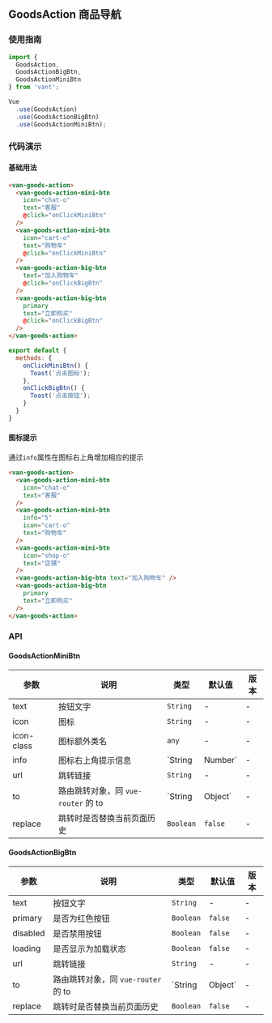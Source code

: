 ## GoodsAction 商品导航

### 使用指南
``` javascript
import {
  GoodsAction,
  GoodsActionBigBtn,
  GoodsActionMiniBtn
} from 'vant';

Vue
  .use(GoodsAction)
  .use(GoodsActionBigBtn)
  .use(GoodsActionMiniBtn);
```

### 代码演示
#### 基础用法

```html
<van-goods-action>
  <van-goods-action-mini-btn
    icon="chat-o"
    text="客服"
    @click="onClickMiniBtn"
  />
  <van-goods-action-mini-btn
    icon="cart-o"
    text="购物车"
    @click="onClickMiniBtn"
  />
  <van-goods-action-big-btn
    text="加入购物车"
    @click="onClickBigBtn"
  />
  <van-goods-action-big-btn
    primary
    text="立即购买"
    @click="onClickBigBtn"
  />
</van-goods-action>
```

```javascript
export default {
  methods: {
    onClickMiniBtn() {
      Toast('点击图标');
    },
    onClickBigBtn() {
      Toast('点击按钮');
    }
  }
}
```

#### 图标提示
通过`info`属性在图标右上角增加相应的提示

```html
<van-goods-action>
  <van-goods-action-mini-btn
    icon="chat-o"
    text="客服"
  />
  <van-goods-action-mini-btn
    info="5"
    icon="cart-o"
    text="购物车"
  />
  <van-goods-action-mini-btn
    icon="shop-o"
    text="店铺"
  />
  <van-goods-action-big-btn text="加入购物车" />
  <van-goods-action-big-btn
    primary
    text="立即购买"
  />
</van-goods-action>
```

### API

#### GoodsActionMiniBtn

| 参数 | 说明 | 类型 | 默认值 | 版本 |
|------|------|------|------|------|
| text | 按钮文字 | `String` | - | - |
| icon | 图标 | `String` | - | - |
| icon-class | 图标额外类名 | `any` | - | - |
| info | 图标右上角提示信息 | `String | Number` | - | - |
| url | 跳转链接 | `String` | - | - |
| to | 路由跳转对象，同 `vue-router` 的 to | `String | Object` | - | - |
| replace | 跳转时是否替换当前页面历史 | `Boolean` | `false` | - |

#### GoodsActionBigBtn

| 参数 | 说明 | 类型 | 默认值 | 版本 |
|------|------|------|------|------|
| text | 按钮文字 | `String` | - | - |
| primary | 是否为红色按钮 | `Boolean` | `false` | - |
| disabled | 是否禁用按钮 | `Boolean` | `false` | - | 1.3.10 |
| loading | 是否显示为加载状态 | `Boolean` | `false` | - | 1.3.10 |
| url | 跳转链接 | `String` | - | - |
| to | 路由跳转对象，同 `vue-router` 的 to | `String | Object` | - | - |
| replace | 跳转时是否替换当前页面历史 | `Boolean` | `false` | - |
